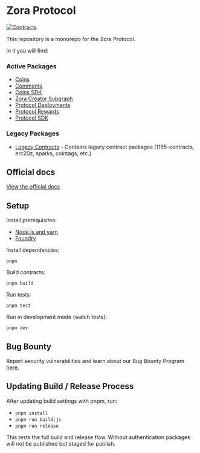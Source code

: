# Zora Protocol

[![Contracts](https://github.com/ourzora/zora-protocol/actions/workflows/contracts.yml/badge.svg)](https://github.com/ourzora/zora-protocol/actions/workflows/contracts.yml)

This repository is a monorepo for the Zora Protocol.

In it you will find:

### Active Packages
- [Coins](./packages/coins)
- [Comments](./packages/comments)
- [Coins SDK](./packages/coins-sdk)
- [Zora Creator Subgraph](./packages/creator-subgraph)
- [Protocol Deployments](./packages/protocol-deployments)
- [Protocol Rewards](./packages/protocol-rewards)
- [Protocol SDK](./packages/protocol-sdk)

### Legacy Packages
- [Legacy Contracts](./legacy) - Contains legacy contract packages (1155-contracts, erc20z, sparks, cointags, etc.)

## Official docs

[View the official docs](https://docs.zora.co/docs/smart-contracts/creator-tools/intro)

## Setup

Install prerequisites:

- [Node.js and yarn](https://classic.yarnpkg.com/lang/en/docs/install/#mac-stable)
- [Foundry](https://book.getfoundry.sh/getting-started/installation)

Install dependencies:

    pnpm

Build contracts:

    pnpm build

Run tests:

    pnpm test

Run in development mode (watch tests):

    pnpm dev

## Bug Bounty

Report security vulnerabilities and learn about our Bug Bounty Program [here](https://docs.zora.co/bug-bounty/bug-bounty-program).

## Updating Build / Release Process

After updating build settings with pnpm, run:

- `pnpm install`
- `pnpm run build:js`
- `pnpm run release`

This tests the full build and release flow.
Without authentication packages will not be published but staged for publish.
